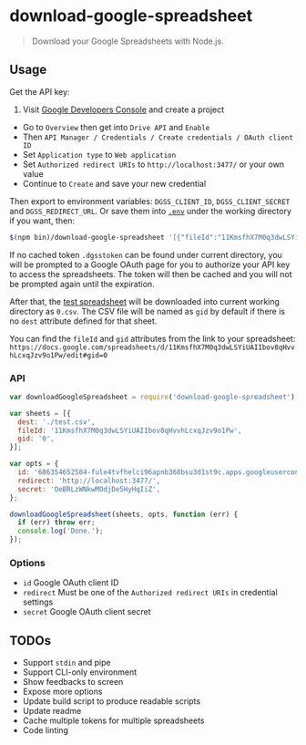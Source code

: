download-google-spreadsheet
===========================

> Download your Google Spreadsheets with Node.js.

Usage
-----

Get the API key:

1. Visit [Google Developers Console][1.1] and create a project
*  Go to `Overview` then get into `Drive API` and `Enable`
*  Then `API Manager / Credentials / Create credentials / OAuth client ID`
*  Set `Application type` to `Web application`
*  Set `Authorized redirect URIs` to `http://localhost:3477/` or your own value
*  Continue to `Create` and save your new credential

Then export to environment variables: `DGSS_CLIENT_ID`, `DGSS_CLIENT_SECRET` and `DGSS_REDIRECT_URL`. Or save them into [`.env`](./.env.example) under the working directory if you want, then:

```sh
$(npm bin)/download-google-spreadsheet '[{"fileId":"11KmsfhX7M0q3dwLSYiUAIIbov8qHvvhLcxqJzv9o1Pw","gid":"0"}]'
```

If no cached token `.dgsstoken` can be found under current directory, you will be prompted to a Google OAuth page for you to authorize your API key to access the spreadsheets. The token will then be cached and you will not be prompted again until the expiration.

After that, the [test spreadsheet][1.2] will be downloaded into current working directory as `0.csv`. The CSV file will be named as `gid` by default if there is no `dest` attribute defined for that sheet.

You can find the `fileId` and `gid` attributes from the link to your spreadsheet:
`https://docs.google.com/spreadsheets/d/11KmsfhX7M0q3dwLSYiUAIIbov8qHvvhLcxqJzv9o1Pw/edit#gid=0`

### API

```js
var downloadGoogleSpreadsheet = require('download-google-spreadsheet');

var sheets = [{
  dest: './test.csv',
  fileId: '11KmsfhX7M0q3dwLSYiUAIIbov8qHvvhLcxqJzv9o1Pw',
  gid: '0',
}];

var opts = {
  id: '686354652584-fule4tvfhelci96apnb368bsu3d1st9c.apps.googleusercontent.com',
  redirect: 'http://localhost:3477/',
  secret: 'OeBRLzWNkwMOdjDe5HyHqIiZ',
};

downloadGoogleSpreadsheet(sheets, opts, function (err) {
  if (err) throw err;
  console.log('Done.');
});
```

### Options

* `id` Google OAuth client ID
* `redirect` Must be one of the `Authorized redirect URIs` in credential settings
* `secret` Google OAuth client secret

TODOs
-----
* Support `stdin` and pipe
* Support CLI-only environment
* Show feedbacks to screen
* Expose more options
* Update build script to produce readable scripts
* Update readme
* Cache multiple tokens for multiple spreadsheets
* Code linting

[1.1]: https://console.developers.google.com
[1.2]: https://docs.google.com/spreadsheets/d/11KmsfhX7M0q3dwLSYiUAIIbov8qHvvhLcxqJzv9o1Pw/edit#gid=0
